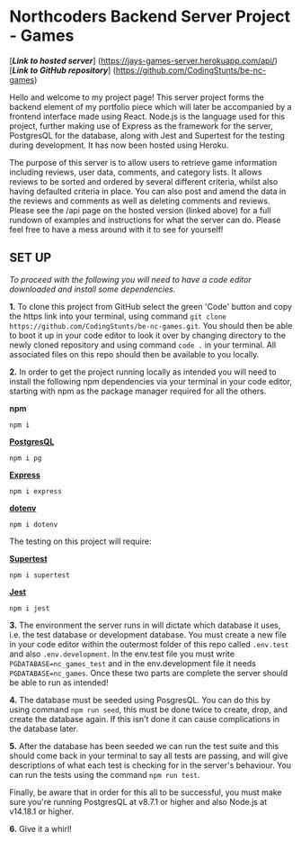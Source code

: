 # Northcoders Backend Server Project - Games

[***Link to hosted server***] (https://jays-games-server.herokuapp.com/api/)
[***Link to GitHub repository***] (https://github.com/CodingStunts/be-nc-games)

Hello and welcome to my project page! This server project forms the backend element of my portfolio piece which will later be accompanied by a frontend interface made using React. Node.js is the language used for this project, further making use of Express as the framework for the server, PostgresQL for the database, along with Jest and Supertest for the testing during development. It has now been hosted using Heroku.

The purpose of this server is to allow users to retrieve game information including reviews, user data, comments, and category lists. It allows reviews to be sorted and ordered by several different criteria, whilst also having defaulted criteria in place. You can also post and amend the data in the reviews and comments as well as deleting comments and reviews.
Please see the /api page on the hosted version (linked above) for a full rundown of examples and instructions for what the server can do. Please feel free to have a mess around with it to see for yourself!

## SET UP

_To proceed with the following you will need to have a code editor downloaded and install some dependencies._

**1.** To clone this project from GitHub select the green 'Code' button and copy the https link into your terminal, using command `git clone https://github.com/CodingStunts/be-nc-games.git`. You should then be able to boot it up in your code editor to look it over by changing directory to the newly cloned repository and using command `code .` in your terminal. All associated files on this repo should then be available to you locally.

**2.** In order to get the project running locally as intended you will need to install the following npm dependencies via your terminal in your code editor, starting with npm as the package manager required for all the others.

**npm**

```
npm i
```

[**PostgresQL**](https://www.postgresql.org/)

```
npm i pg
```

[**Express**](https://www.npmjs.com/package/express)

```
npm i express
```

[**dotenv**](https://www.npmjs.com/package/dotenv)

```
npm i dotenv
```

The testing on this project will require:

[**Supertest**](https://www.npmjs.com/package/supertest)

```
npm i supertest
```

[**Jest**](https://www.npmjs.com/package/jest)

```
npm i jest
```

**3.** The environment the server runs in will dictate which database it uses, i.e. the test database or development database. You must create a new file in your code editor within the outermost folder of this repo called `.env.test` and also `.env.development`. In the env.test file you must write `PGDATABASE=nc_games_test` and in the env.development file it needs `PGDATABASE=nc_games`. Once these two parts are complete the server should be able to run as intended!

**4.** The database must be seeded using PosgresQL. You can do this by using command `npm run seed`, this must be done twice to create, drop, and create the database again. If this isn't done it can cause complications in the database later.

**5.** After the database has been seeded we can run the test suite and this should come back in your terminal to say all tests are passing, and will give descriptions of what each test is checking for in the server's behaviour. You can run the tests using the command `npm run test`.

Finally, be aware that in order for this all to be successful, you must make sure you're running PostgresQL at v8.7.1 or higher and also Node.js at v14.18.1 or higher.

**6.** Give it a whirl!
